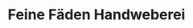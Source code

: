 ---
title: "Feine Fäden Handweberei"
url: /herbrechtingen/feine-faeden-handweberei/
shop: Textil
---